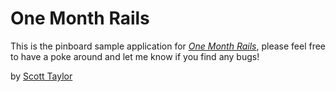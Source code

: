 # One Month Rails

This is the pinboard sample application for [*One Month Rails*](http://www.onemonthrails.com), please feel free to have a poke around and let me know if you find any bugs!

by [Scott Taylor](http://www.scotttaylor.eu)